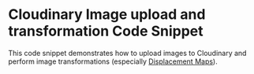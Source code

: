 # Cloudinary Image upload and transformation Code Snippet

This code snippet demonstrates how to upload images to Cloudinary and perform image transformations (especially [Displacement Maps](https://cloudinary.com/blog/how_to_use_displacement_maps_to_transform_images)).
